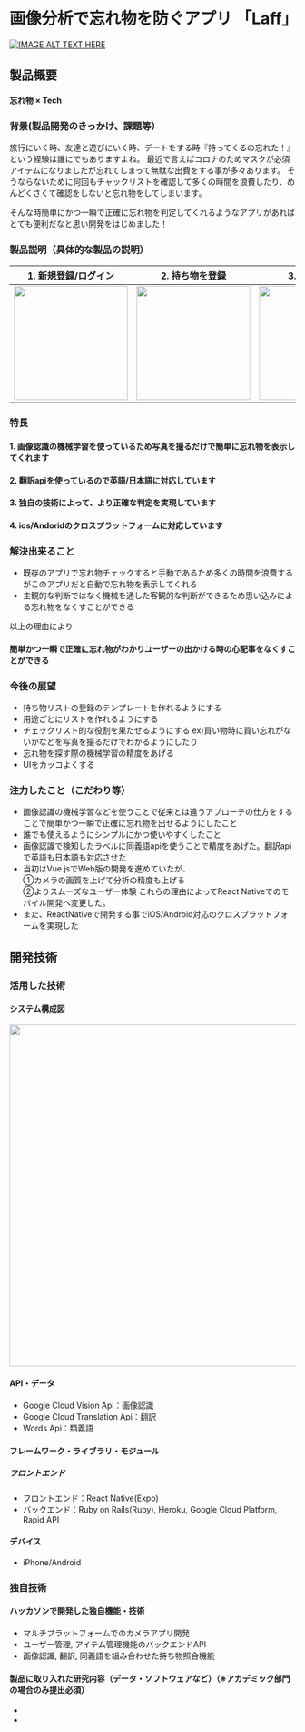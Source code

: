 # 画像分析で忘れ物を防ぐアプリ 「Laff」

[![IMAGE ALT TEXT HERE](https://jphacks.com/wp-content/uploads/2020/09/JPHACKS2020_ogp.jpg)](https://www.youtube.com/watch?v=G5rULR53uMk)

## 製品概要
#### 忘れ物 × Tech

### 背景(製品開発のきっかけ、課題等）
旅行にいく時、友達と遊びにいく時、デートをする時『持ってくるの忘れた！』という経験は誰にでもありますよね。
最近で言えばコロナのためマスクが必須アイテムになりましたが忘れてしまって無駄な出費をする事が多々あります。
そうならないために何回もチャックリストを確認して多くの時間を浪費したり、めんどくさくて確認をしないと忘れ物をしてしまいます。

そんな時簡単にかつ一瞬で正確に忘れ物を判定してくれるようなアプリがあればとても便利だなと思い開発をはじめました！
### 製品説明（具体的な製品の説明）
|1. 新規登録/ログイン|2. 持ち物を登録|3. ホーム画面|4. 写真を撮る|5. 忘れ物を表示| 6. 行ってらっしゃい！！
|---|---|---|---|---|---|
|<img src="https://i.gyazo.com/d278b6d261cfebdf9cf2b3b46d1e1e8e.png" width="200x45">|<img src="https://i.gyazo.com/998d46620fd51dd1e6d0f90e7926f3b5.png" width="200x45">|<img src="https://i.gyazo.com/9b16b762388d01580295d9750ef1e5bc.png" width="200x45">|<img src="https://i.gyazo.com/c92e3c1132b36ab10bc29f3bcc3bf8a1.png" width="200x45">|<img src="https://i.gyazo.com/2c9aae8b48cecf02410c6bf6f88a459a.png" width="200x45">|<img src="https://i.gyazo.com/88cd8f8d0ea3ea936d854099a898aa1b.png" width="200x50">


### 特長
#### 1. 画像認識の機械学習を使っているため写真を撮るだけで簡単に忘れ物を表示してくれます
#### 2. 翻訳apiを使っているので英語/日本語に対応しています
#### 3. 独自の技術によって、より正確な判定を実現しています
#### 4. ios/Andoridのクロスプラットフォームに対応しています

### 解決出来ること
* 既存のアプリで忘れ物チェックすると手動であるため多くの時間を浪費するがこのアプリだと自動で忘れ物を表示してくれる
* 主観的な判断ではなく機械を通した客観的な判断ができるため思い込みによる忘れ物をなくすことができる

以上の理由により
#### 簡単かつ一瞬で正確に忘れ物がわかりユーザーの出かける時の心配事をなくすことができる

### 今後の展望
* 持ち物リストの登録のテンプレートを作れるようにする
* 用途ごとにリストを作れるようにする
* チェックリスト的な役割を果たせるようにする
ex)買い物時に買い忘れがないかなどを写真を撮るだけでわかるようにしたり
* 忘れ物を探す際の機械学習の精度をあげる
* UIをカッコよくする

### 注力したこと（こだわり等）
* 画像認識の機械学習などを使うことで従来とは違うアプローチの仕方をすることで簡単かつ一瞬で正確に忘れ物を出せるようにしたこと
* 誰でも使えるようにシンプルにかつ使いやすくしたこと
* 画像認識で検知したラベルに同義語apiを使うことで精度をあげた。翻訳apiで英語も日本語も対応させた
* 当初はVue.jsでWeb版の開発を進めていたが、  
  ①カメラの画質を上げて分析の精度も上げる  
  ②よりスムーズなユーザー体験
  これらの理由によってReact Nativeでのモバイル開発へ変更した。
* また、ReactNativeで開発する事でiOS/Android対応のクロスプラットフォームを実現した

## 開発技術
### 活用した技術
#### システム構成図
<img src="https://user-images.githubusercontent.com/41990509/98366943-1f67e900-2078-11eb-904b-6cafd83e1e19.png" width="800" height="600"/>

#### API・データ
* Google Cloud Vision Api：画像認識
* Google Cloud Translation Api：翻訳
* Words Api：類義語

#### フレームワーク・ライブラリ・モジュール
##### フロントエンド
* フロントエンド：React Native(Expo) 
* バックエンド：Ruby on Rails(Ruby), Heroku, Google Cloud Platform, Rapid API

#### デバイス
* iPhone/Android

### 独自技術
#### ハッカソンで開発した独自機能・技術
* マルチプラットフォームでのカメラアプリ開発
* ユーザー管理, アイテム管理機能のバックエンドAPI
* 画像認識, 翻訳, 同義語を組み合わせた持ち物照合機能

#### 製品に取り入れた研究内容（データ・ソフトウェアなど）（※アカデミック部門の場合のみ提出必須）
* 
* 
